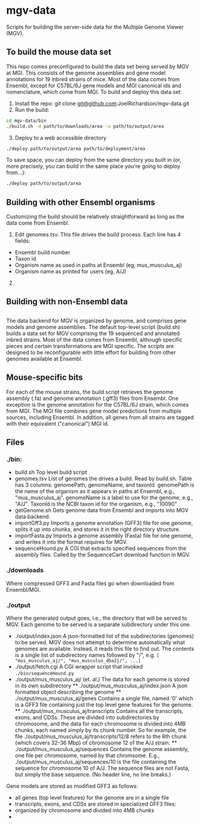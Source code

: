 
# mgv-data 

Scripts for building the server-side data for the Multiple Genome Viewer (MGV).

## To build the mouse data set
This repo comes preconfigured to build the data set being served by MGV at MGI.
This consists of the genome assemblies and gene model annotations for 19 inbred strains of mice.
Most of the data comes from Ensembl, except for C57BL/6J gene models and MGI canonical ids and nomenclature,
which come from MGI. To build and deploy this data set:
1. Install the repo: git clone git@github.com:JoelRichardson/mgv-data.git
2. Run the build: 
```bash
cd mgv-data/bin
./build.sh -d path/to/downloads/area -o path/to/output/area
```
3. Deploy to a web accessible directory
```bash
./deploy path/to/output/area path/to/deployment/area
```
To save space, you can deploy from the same directory you built in (or, more precisely, you can build in the
same place you're going to deploy from...):
```bash
./deploy path/to/output/area
```

## Building with other Ensembl organisms
Customizing the build should be relatively straightforward as long as the data come from Ensembl.

1. Edit genomes.tsv. This file drives the build process. Each line has 4 fields:
 - Ensembl build number
 - Taxon id
 - Organism name as used in paths at Ensembl (eg, mus_musculus_aj)
 - Organism name as printed for users (eg, A/J)
2. 

## Building with non-Ensembl data

## 

The data backend for MGV is organized by genome, and comprises gene models and genome assemblies.
The default top-level script (build.sh) builds a data set for MGV comprising the 19 sequenced and 
annotated inbred strains.
Most of the data comes from Ensembl, although specific pieces and certain transformations are MGI specific.
The scripts are designed to be reconfigurable with little effort for building
from other genomes available at Ensembl.

## Mouse-specific bits
For each of the mouse strains, the build script retrieves the genome assembly (.fa) and genome annotation 
(.gff3) files from Ensembl.
One exception is the genome annotation for the C57BL/6J strain, which comes from MGI. The MGI file
combines gene model predictions from multiple sources, including Ensembl.
In addition, all genes from all strains are tagged with their equivalent ("canonical") MGI id.

## Files

### ./bin:
* build.sh Top level build script
* genomes.tsv List of genomes the drives a build. Read by build.sh. Table has 3 columns: genomePath, genomeName,
and taxonId. genomePath is the name of the organism as it appears in paths at Ensembl, e.g., "mus_musculus_aj".
genomeName is a label to use for the genome, e.g., "A/J". TaxonId is the NCBI taxon id for the organism, e.g., "10090"
* getGenome.sh Gets genome data from Ensembl and imports into MGV data backend.
* importGff3.py Imports a genome annotation (GFF3) file for one genome, splits it up into chunks, and stores it 
in the right directory structure.
* importFasta.py Imports a genome assembly (Fasta) file for one genome, and writes it into the format requires for MGV.
* sequenceHound.py A CGI that extracts specified sequences from the assembly files. Called by the SequenceCart download
function in MGV.

### ./downloads
Where compressed GFF3 and Fasta files go when downloaded from Ensembl/MGI.

### ./output
Where the generated output goes, i.e., the directory that will be served to MGV. Each genome to be served is a separate subdirectory under this one. 
* ./output/index.json A json-formatted list of the subdirectories (genomes) to be served. MGV does not attempt to determine automatically what genomes are available. Instead, it reads this file to find out. The contents is a single list of subdirectory names followed by "/", e.g. `[ "mus_musculus_aj/", "mus_musculus_dba2j/", ...]`
* ./output/fetch.cgi A CGI wrapper script that invoked `./bin/sequenceHound.py`
* ./output/mus_musculus_aj/ (et. al.) The data for each genome is stored in its own subdirectory
** ./output/mus_musculus_aj/index.json A json formatted object describing the genome
** ./output/mus_musculus_aj/genes Contains a single file, named '0' which is a GFF3 file containing just the top level gene features for the genome.
** ./output/mus_musculus_aj/transcripts Contains all the transcripts, exons, and CDSs. These are divided into subdirectories by chromosome, and the data for each chromosome is divided into 4MB chunks, each named simply by its chunk number. So for example, the file ./output/mus_musculus_aj/transcripts/12/8 refers to the 8th chunk (which covers 32-36 Mbp) of chromosome 12 of the A/J strain.
** ./output/mus_musculus_aj/sequences Contains the genome assembly, one file per chromosome, named by that chromsome. E.g., ./output/mus_musculus_aj/sequences/10 is the file containing the sequence for chromosome 10 of A/J. The sequence files are not
Fasta, but simply the base sequence. (No header line, no line breaks.)

Gene models are stored as modified GFF3 as follows:
* all genes (top level features) for the genome are in a single file
* transcripts, exons, and CDSs are stored in specialized GFF3 files:
 * organized by chromosome and divided into 4MB chunks
 * 


